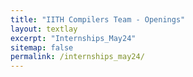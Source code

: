 ```yaml
---
title: "IITH Compilers Team - Openings"
layout: textlay
excerpt: "Internships_May24"
sitemap: false
permalink: /internships_may24/
---
```


<object data="https://docs.google.com/document/d/e/2PACX-1vRxDok72jLZDG7FpWk9C-aFbmIJBMPoULO1TtYoj0_M714L3KXyGBYz5sLEMd3nb5KWaOA62ykOnoCI/pub?embedded=true" width="100%" height="1500">
</object> 
